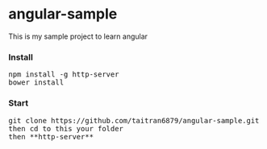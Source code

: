 angular-sample
==============

This is my sample project to learn angular

### Install

<pre>
npm install -g http-server
bower install
</pre>

### Start

<pre>
git clone https://github.com/taitran6879/angular-sample.git
then cd to this your folder
then **http-server**
</pre>
